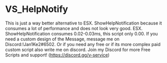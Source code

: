 # VS_HelpNotify
This is just a way better alternative to ESX. ShowHelpNotification because it consumes a lot of performance and does not look very good. ESX. ShowHelpNotification consumes 0.02-0.03ms, this script only 0.00. If you need a custom design of the Message, message me on Discord:!Jan1Ke2#6502. Or if you need any free or if its more complex paid custom script also write me on discord.
Join my Discord for more Free Scripts and support! (https://discord.gg/v-service)
